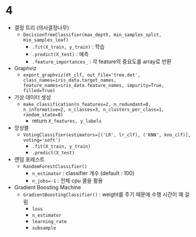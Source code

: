 # 4

- 결정 트리 (의사결정나무)
  - `DecisionTreeClassifier(max_depth, min_samples_split, min_samples_leaf)`
    - `.fit(X_train, y_train)` : 학습
    - `.predict(X_test)` : 예측
    - `.feature_importances_`  : 각 feature의 중요도를 array로 반환
- Graphviz
  - `export_graphviz(dt_clf, out_file='tree.dot', class_names=iris_data.target_names, feature_names=iris_data.feature_names, impurity=True, filled=True)`
- 가상 데이터 생성
  - `make_classification(n_features=2, n_redundant=0, n_informative=2, n_classes=3, n_clusters_per_class=1, random_state=0)`
    - return `X_features, y_labels`
- 앙상블
  - `VotingClassifier(estimators=[('LR', lr_clf), ('KNN', knn_clf)], voting='soft')`
    - `.fit(X_train, y_train)`
    - `.predict(X_test)`
- 랜덤 포레스트
  - `RandomForestClassifier()`
    - `n_estimator` : classifier 개수 (default : 100)
    - `n_jobs=-1` : 전체 cpu 콜을 활용
- Gradient Boosting Machine
  - `GradientBoostingClassifier()` : weight를 주기 때문에 수행 시간이 꽤 걸림
    - `loss`
    - `n_estimator`
    - `learning_rate`
    - `subsample`

